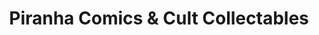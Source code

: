 ---
title: "Piranha Comics & Cult Collectables"
url: /kingston-upon-thames/piranha-comics-and-cult-collectables/
shop: collector
---